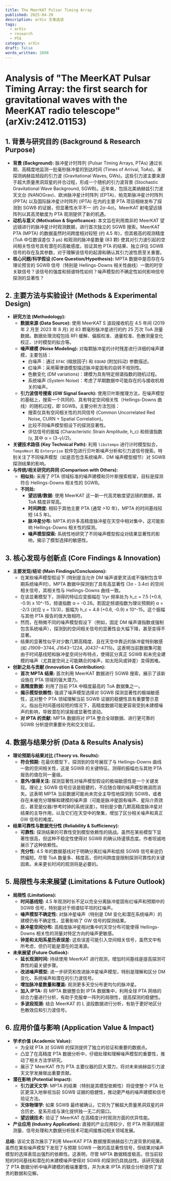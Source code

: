 ```yaml
---
title: The MeerKAT Pulsar Timing Array
published: 2025-04-20
description: arXiv 文章选读
tags:
  - arXiv
  - research
  - PTA
category: arXiv
draft: false
words_written: 2898
---
```


# Analysis of "The MeerKAT Pulsar Timing Array: the first search for gravitational waves with the MeerKAT radio telescope" (arXiv:2412.01153)

## 1. 背景与研究目的 (Background & Research Purpose)

* **背景 (Background):** 脉冲星计时阵列 (Pulsar Timing Arrays, PTAs) 通过长期、高精度地监测一批毫秒脉冲星的到达时间 (Times of Arrival, ToAs)，来探测纳赫兹频段的引力波 (Gravitational Waves, GWs)。这些引力波主要来源于超大质量黑洞双星的并合过程，形成一个随机的引力波背景 (Stochastic Gravitational Wave Background, SGWB)。近年来，包括北美纳赫兹引力波天文台 (NANOGrav)、欧洲脉冲星计时阵列 (EPTA)、帕克斯脉冲星计时阵列 (PPTA) 以及国际脉冲星计时阵列 (IPTA) 在内的主要 PTA 项目相继发布了探测到 SGWB 的证据，但显著性水平不一 (约 2σ-4σ)。MeerKAT 射电望远镜阵列以其高灵敏度为 PTA 观测提供了新的机遇。
* **动机与意义 (Motivation & Significance):** 本文旨在利用南非的 MeerKAT 望远镜进行的脉冲星计时观测数据，进行首次独立的 SGWB 搜索。MeerKAT PTA (MPTA) 的数据虽然时间跨度相对较短 (约 4.5 年)，但其极高的观测精度 (ToA 中位数误差仅 3 μs) 和观测的脉冲星数量 (83 颗) 使其对引力波引起的空间相关性信号具有潜在的高敏感度。验证其他 PTA 的结果、独立评估 SGWB 信号的存在及其参数，对于理解该信号的起源和确认其引力波性质至关重要。
* **核心问题/科学假设 (Core Question/Hypothesis):** MPTA 数据中是否存在与理论预言的 SGWB 信号（特别是 Hellings-Downs 相关性曲线）一致的时空关联信号？该信号的强度和频谱特性如何？噪声模型的不确定性如何影响信号探测的显著性？

## 2. 主要方法与实验设计 (Methods & Experimental Design)

* **研究方法 (Methodology):**
  * **数据来源 (Data Source):** 使用 MeerKAT S 波段接收机在 4.5 年间 (2019 年 2 月至 2023 年 8 月) 对 83 颗毫秒脉冲星进行的约 25 万次 ToA 测量数据。数据处理流程包括 RFI 缓解、偏振校准、通量校准、色散测量变化校正、计时模型的拟合等。
  * **噪声建模 (Noise Modeling):** 对每颗脉冲星的计时残差进行详细的噪声建模，主要包括：
    * 白噪声：通过 `EFAC` (缩放因子) 和 `EQUAD` (附加抖动) 参数描述。
    * 红噪声：采用幂律谱模型描述脉冲星固有的自转不规则性。
    * 色散变化 (DM variations)：建模为具有特定频谱指数的随机过程。
    * 系统噪声 (System Noise)：考虑了早期数据中可能存在的与接收机相关的噪声。
  * **引力波信号搜索 (GW Signal Search):** 使用贝叶斯推理方法，在噪声模型的基础上，搜索一个共同的、具有特定空间相关性（Hellings-Downs 曲线）的随机过程，即 SGWB。主要分析方法包括：
    * 搜索仅具有空间相关性的共同信号 (Common Uncorrelated Red Noise, CURN + Spatial Correlation)。
    * 比较不同噪声模型假设下的探测显著性。
    * 评估信号的振幅 (Characteristic Strain Amplitude, h_c) 和频谱指数 (γ, 其中 α = (3-γ)/2)。
* **关键技术路径 (Key Technical Path):** 利用 `libstempo` 进行计时模型拟合，`TempoNest` 和 `Enterprise` 软件包进行贝叶斯噪声分析和引力波信号搜索。特别关注了不同噪声模型（如是否包含系统噪声、DM 噪声模型细节）对 SGWB 探测结果的影响。
* **与传统/相关研究的异同 (Comparison with Others):**
  * **相似处:** 采用了 PTA 领域标准的噪声建模和贝叶斯搜索框架，目标是探测符合 Hellings-Downs 相关性的 SGWB。
  * **不同处:**
    * **望远镜/数据:** 使用 MeerKAT 这一新一代高灵敏度望远镜的数据，其 ToA 精度非常高。
    * **时间跨度:** 相较于其他主要 PTA (通常 >10 年)，MPTA 的时间基线较短 (4.5 年)。
    * **脉冲星分布:** MPTA 的许多高精度脉冲星在天空中相对集中，这可能影响 Hellings-Downs 相关性的探测。
    * **噪声模型探索:** 系统性地研究了不同噪声模型假设对结果显著性的影响，揭示了模型选择的敏感性。

## 3. 核心发现与创新点 (Core Findings & Innovation)

* **主要发现/结论 (Main Findings/Conclusions):**
  * 在某些噪声模型假设下 (特别是当允许 DM 噪声谱更灵活或不强制包含早期系统噪声时)，MPTA 数据中探测到了具有高显著性 (3σ - 3.4σ) 的空间相关信号，其相关性与 Hellings-Downs 曲线一致。
  * 在该显著模型下，测得的特征应变振幅在 1/yr 频率处为 h_c = 7.5 (+0.8, -0.9) x 10^-15，频谱指数 α = -0.26。若固定频谱指数为理论预期的 α = -2/3 (对应 γ = 13/3)，振幅为 h_c = 4.8 (+0.8, -0.9) x 10^-15。这个振幅与其他 PTA 报告的值大致相符。
  * 然而，在稍微不同的噪声模型假设下（例如，固定 DM 噪声谱指数或强制包含系统噪声），探测到的空间相关信号的显著性会大幅下降，甚至变得不显著。
  * 结果的显著性似乎对少数几颗高精度、且在天空中靠近的脉冲星特别敏感 (如 J1909−3744, J1643−1224, J0437−4715)。这表明当前数据集可能由于时间基线短和脉冲星空间分布特点，使得区分真正 SGWB 和未完全建模的噪声（尤其是空间上可能耦合的噪声，如太阳风或钟差）变得困难。
* **创新之处与贡献 (Innovation & Contribution):**
  * **首次 MPTA 结果:** 首次利用 MeerKAT 数据进行 SGWB 搜索，展示了该新设施在 PTA 领域的强大潜力。
  * **高精度数据:** 利用了目前 PTA 中精度最高的 ToA 数据集之一。
  * **揭示模型依赖性:** 强调了噪声模型选择对 SGWB 探测显著性的极端敏感性，这对整个 PTA 领域理解当前 SGWB 证据的稳健性具有重要警示意义。指出在时间基线较短的情况下，高精度数据可能更容易受到未建模噪声的影响，导致潜在的误报或显著性波动。
  * **对 IPTA 的贡献:** MPTA 数据将对 IPTA 整合全球数据、进行更可靠的 SGWB 分析提供重要补充和交叉验证。

## 4. 数据与结果分析 (Data & Results Analysis)

* **理论预期与结果对比 (Theory vs. Results):**
  * **符合预期:** 在最优模型下，探测到的信号展现了与 Hellings-Downs 曲线一致的空间相关性，这是 SGWB 的关键特征。测得的振幅也与其他 PTA 报告的值在同一量级。
  * **意外/值得关注:** 探测显著性对噪声模型假设的极端敏感性是一个关键发现。理论上 SGWB 信号应该是稳健的，不应随合理的噪声模型微调而消失。这表明 MPTA 当前数据可能尚未完全主导性地探测到 SGWB，或者存在未被充分理解和建模的噪声源（可能是脉冲星固有噪声、星际介质效应，甚至是仪器/参考时钟的系统误差）。特别是少数几颗高精度脉冲星对结果的主导作用，以及它们在天空中的聚集，增加了区分相关噪声和真正 GW 信号的难度。
* **结果可靠性与数据充分性 (Reliability & Sufficiency):**
  * **可靠性:** 探测结果的可靠性受到模型依赖性的挑战。虽然在某些模型下显著性很高，但这种不稳定性使得对 SGWB 的确认持谨慎态度。作者坦诚地展示了这种依赖性。
  * **充分性:** 4.5 年的数据基线对于明确分离红噪声和低频 SGWB 信号来说仍然偏短。尽管 ToA 数量多、精度高，但时间跨度是限制探测可靠性的关键因素。未来更长时间的观测将是必要的。

## 5. 局限性与未来展望 (Limitations & Future Outlook)

* **局限性 (Limitations):**
  * **时间基线短:** 4.5 年观测时长不足以完全分离脉冲星固有红噪声和预期中的 SGWB 信号，特别是对于频谱较平坦的红噪声。
  * **噪声模型不确定性:** 对脉冲星噪声（特别是 DM 变化和潜在系统噪声）的建模仍有不确定性，显著影响了 GW 信号的探测结果。
  * **脉冲星空间分布:** 高精度脉冲星相对集中的天空分布可能使得 Hellings-Downs 相关性的测量对特定方向的噪声更敏感。
  * **钟差和太阳系星历表误差:** 这些误差可能引入空间相关信号，虽然文中有所考虑，但仍可能是潜在的混淆源。
* **未来展望 (Future Outlook):**
  * **延长观测时间:** 持续使用 MeerKAT 进行观测，增加时间基线是提高探测可靠性的最关键步骤。
  * **改进噪声模型:** 进一步研究和改进脉冲星噪声模型，特别是理解和区分 DM 变化、系统噪声和潜在的引力波信号。
  * **增加脉冲星数量和覆盖:** 观测更多天空分布更均匀的脉冲星。
  * **加入 IPTA:** 将 MPTA 数据整合到 IPTA 数据集中，利用全球 PTA 网络的综合力量进行分析，有助于克服单一阵列的局限性，提高探测的稳健性。
  * **多波段观测:** 结合 MeerKAT 的 L 波段数据进行分析，有助于更好地区分色散效应和引力波信号。

## 6. 应用价值与影响 (Application Value & Impact)

* **学术价值 (Academic Value):**
  * 为全球 PTA 对 SGWB 的探测提供了独立的验证和重要的数据点。
  * 凸显了在高精度 PTA 数据分析中，仔细处理和理解噪声模型的重要性，推动了相关方法学研究。
  * 展示了 MeerKAT 作为 PTA 主要仪器的巨大潜力，将对未来纳赫兹引力波天文学发展做出重要贡献。
* **潜在影响 (Potential Impact):**
  * **引力波天文学:** MPTA 的结果（特别是其模型依赖性）将促使整个 PTA 社区更深入地审视当前 SGWB 证据的稳健性，推动更严格的噪声建模和信号验证方法。
  * **天体物理学:** 如果 SGWB 最终被确认，它将为了解超大质量黑洞双星的并合历史、星系形成与演化提供独一无二的窗口。
  * **望远镜技术:** 验证了 MeerKAT 在高精度计时观测方面的优异性能。
* **产业应用 (Industry Application):** 直接的产业应用较少，但 PTA 所需的精密测量、信号处理和大数据分析技术可能间接推动相关领域发展。

**总结:** 该论文首次展示了利用 MeerKAT PTA 数据搜索纳赫兹引力波背景的结果。虽然在某些噪声模型下发现了与预期 SGWB 一致的高显著性信号，但结果对噪声模型的选择表现出强烈的依赖性。这表明，尽管 MPTA 数据精度极高，但当前较短的时间基线和潜在的未建模噪声使得对 SGWB 的探测仍具挑战性。该研究强调了 PTA 数据分析中噪声建模的极端重要性，并为未来 IPTA 的联合分析提供了宝贵的数据和见解。
